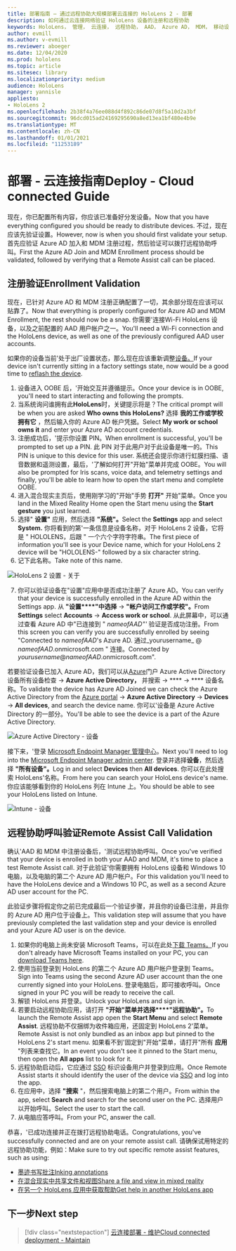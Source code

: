 ```yaml
---
title: 部署指南 – 通过远程协助大规模部署云连接的 HoloLens 2 - 部署
description: 如何通过云连接网络验证 HoloLens 设备的注册和远程协助
keywords: HoloLens， 管理， 云连接， 远程协助， AAD， Azure AD， MDM， 移动设备管理
author: evmill
ms.author: v-evmill
ms.reviewer: aboeger
ms.date: 12/04/2020
ms.prod: hololens
ms.topic: article
ms.sitesec: library
ms.localizationpriority: medium
audience: HoloLens
manager: yannisle
appliesto:
- HoloLens 2
ms.openlocfilehash: 2b38f4a76ee088d4f892c86de07d8f5a10d2a3bf
ms.sourcegitcommit: 96dcd015ad24169295690a8ed13ea1bf480e4b9e
ms.translationtype: MT
ms.contentlocale: zh-CN
ms.lasthandoff: 01/01/2021
ms.locfileid: "11253189"
---
```

# <span data-ttu-id="ce59d-104">部署 - 云连接指南</span><span class="sxs-lookup"><span data-stu-id="ce59d-104">Deploy - Cloud connected Guide</span></span>

<span data-ttu-id="ce59d-105">现在，你已配置所有内容，你应该已准备好分发设备。</span><span class="sxs-lookup"><span data-stu-id="ce59d-105">Now that you have everything configured you should be ready to distribute devices.</span></span> <span data-ttu-id="ce59d-106">不过，现在应该先验证设置。</span><span class="sxs-lookup"><span data-stu-id="ce59d-106">However, now is when you should first validate your setup.</span></span> <span data-ttu-id="ce59d-107">首先应验证 Azure AD 加入和 MDM 注册过程，然后验证可以拨打远程协助呼叫。</span><span class="sxs-lookup"><span data-stu-id="ce59d-107">First the Azure AD Join and MDM Enrollment process should be validated, followed by verifying that a Remote Assist call can be placed.</span></span>

## <span data-ttu-id="ce59d-108">注册验证</span><span class="sxs-lookup"><span data-stu-id="ce59d-108">Enrollment Validation</span></span>

<span data-ttu-id="ce59d-109">现在，已针对 Azure AD 和 MDM 注册正确配置了一切，其余部分现在应该可以贴靠了。</span><span class="sxs-lookup"><span data-stu-id="ce59d-109">Now that everything is properly configured for Azure AD and MDM Enrollment, the rest should now be a snap.</span></span> <span data-ttu-id="ce59d-110">你需要&#39;连接Wi-Fi HoloLens 设备，以及之前配置的 AAD 用户帐户之一。</span><span class="sxs-lookup"><span data-stu-id="ce59d-110">You&#39;ll need a Wi-Fi connection and the HoloLens device, as well as one of the previously configured AAD user accounts.</span></span>

<span data-ttu-id="ce59d-111">如果你的设备当前&#39;处于出厂设置状态，那么现在应该重新调整[设备。](https://docs.microsoft.com/hololens/hololens-recovery#clean-reflash-the-device)</span><span class="sxs-lookup"><span data-stu-id="ce59d-111">If your device isn&#39;t currently sitting in a factory settings state, now would be a good time to [reflash the device](https://docs.microsoft.com/hololens/hololens-recovery#clean-reflash-the-device).</span></span>

1. <span data-ttu-id="ce59d-112">设备进入 OOBE 后，&#39;开始交互并遵循提示。</span><span class="sxs-lookup"><span data-stu-id="ce59d-112">Once your device is in OOBE, you&#39;ll need to start interacting and following the prompts.</span></span> 
1. <span data-ttu-id="ce59d-113">当系统询问谁拥有此**HoloLens**时，关键提示将是？</span><span class="sxs-lookup"><span data-stu-id="ce59d-113">The critical prompt will be when you are asked **Who owns this HoloLens?**</span></span> <span data-ttu-id="ce59d-114">选择 **我的工作或学校拥有它** ，然后输入你的 Azure AD 帐户凭据。</span><span class="sxs-lookup"><span data-stu-id="ce59d-114">Select **My work or school owns it** and enter your Azure AD account credentials.</span></span>
1. <span data-ttu-id="ce59d-115">注册成功后，&#39;提示你设置 PIN。</span><span class="sxs-lookup"><span data-stu-id="ce59d-115">When enrollment is successful, you&#39;ll be prompted to set up a PIN.</span></span> <span data-ttu-id="ce59d-116">此 PIN 对于此用户对于此设备是唯一的。</span><span class="sxs-lookup"><span data-stu-id="ce59d-116">This PIN is unique to this device for this user.</span></span> <span data-ttu-id="ce59d-117">系统还会提示你进行虹膜扫描、语音数据和遥测设置，最后，&#39;了解如何打开"开始"菜单并完成 OOBE。</span><span class="sxs-lookup"><span data-stu-id="ce59d-117">You will also be prompted for Iris scans, voice data, and telemetry settings and finally, you&#39;ll be able to learn how to open the start menu and complete OOBE.</span></span>
1. <span data-ttu-id="ce59d-118">进入混合现实主页后，使用刚学习的"开始"手势 **打开"** 开始"菜单。</span><span class="sxs-lookup"><span data-stu-id="ce59d-118">Once you land in the Mixed Reality Home open the Start menu using the **Start gesture** you just learned.</span></span>
1. <span data-ttu-id="ce59d-119">选择" **设置"** 应用，然后选择 **"系统"。**</span><span class="sxs-lookup"><span data-stu-id="ce59d-119">Select the **Settings** app and select **System.**</span></span> <span data-ttu-id="ce59d-120">你将看到的第&#39;一条信息是设备名称，对于 HoloLens 2 设备，它将是 &quot; HOLOLENS，后跟 &quot; 一个六个字符字符串。</span><span class="sxs-lookup"><span data-stu-id="ce59d-120">The first piece of information you&#39;ll see is your Device name, which for your HoloLens 2 device will be &quot;HOLOLENS-&quot; followed by a six character string.</span></span>
1. <span data-ttu-id="ce59d-121">记下此名称。</span><span class="sxs-lookup"><span data-stu-id="ce59d-121">Take note of this name.</span></span>

![HoloLens 2 设置 - 关于](./images/hololens2-settings-about.jpg)

7. <span data-ttu-id="ce59d-123">你可以验证设备在"设置"应用中是否成功注册了 Azure AD。</span><span class="sxs-lookup"><span data-stu-id="ce59d-123">You can verify that your device is successfully enrolled in the Azure AD within the Settings app.</span></span> <span data-ttu-id="ce59d-124">从 **"设置\*\*\*\*"中选择**  ->  **"帐户访问工作或学校"。**</span><span class="sxs-lookup"><span data-stu-id="ce59d-124">From **Settings** select **Accounts** -> **Access work or school**.</span></span> <span data-ttu-id="ce59d-125">从此屏幕中，可以通过查看 Azure AD 中"已连接到 &quot; _nameofAAD"&#39;_ 验证是否成功注册。</span><span class="sxs-lookup"><span data-stu-id="ce59d-125">From this screen you can verify you are successfully enrolled by seeing &quot;Connected to _nameofAAD_&#39;s Azure AD.</span></span> <span data-ttu-id="ce59d-126">通过_yourusername_ @ _nameofAAD_.onmicrosoft.com &quot; 连接。</span><span class="sxs-lookup"><span data-stu-id="ce59d-126">Connected by _yourusername_@_nameofAAD_.onmicrosoft.com&quot;.</span></span>


<span data-ttu-id="ce59d-127">若要验证设备已加入 Azure AD，我们可以从[Azure](https://portal.azure.com/#home)门户 Azure Active Directory 设备所有设备检查  ->  **Azure Active Directory，** 并搜索  ->  \*\*\*\*  ->  \*\*\*\* 设备名称。</span><span class="sxs-lookup"><span data-stu-id="ce59d-127">To validate the device has Azure AD Joined we can check the Azure Active Directory from the [Azure portal](https://portal.azure.com/#home) -> **Azure Active Directory** -> **Devices** -> **All devices**, and search the device name.</span></span> <span data-ttu-id="ce59d-128">你可以&#39;设备是 Azure Active Directory 的一部分。</span><span class="sxs-lookup"><span data-stu-id="ce59d-128">You&#39;ll be able to see the device is a part of the Azure Active Directory.</span></span>


![Azure Active Directory - 设备](./images/aad-enrollment.png)

<span data-ttu-id="ce59d-130">接下来，&#39;登录 [Microsoft Endpoint Manager 管理中心](https://endpoint.microsoft.com/#home)。</span><span class="sxs-lookup"><span data-stu-id="ce59d-130">Next you&#39;ll need to log into the [Microsoft Endpoint Manager admin center](https://endpoint.microsoft.com/#home).</span></span> <span data-ttu-id="ce59d-131">登录并选择**设备**，然后选择 **"所有设备"。**</span><span class="sxs-lookup"><span data-stu-id="ce59d-131">Log in and select **Devices** then **All devices**.</span></span> <span data-ttu-id="ce59d-132">你可以在此处搜索 HoloLens&#39;名称。</span><span class="sxs-lookup"><span data-stu-id="ce59d-132">From here you can search your HoloLens device&#39;s name.</span></span> <span data-ttu-id="ce59d-133">你应该能够看到你的 HoloLens 列在 Intune 上。</span><span class="sxs-lookup"><span data-stu-id="ce59d-133">You should be able to see your HoloLens listed on Intune.</span></span>

![Intune - 设备](./images/endpoint-all-devices-enrolled.png)

## <span data-ttu-id="ce59d-135">远程协助呼叫验证</span><span class="sxs-lookup"><span data-stu-id="ce59d-135">Remote Assist Call Validation</span></span>

<span data-ttu-id="ce59d-136">确认&#39;AAD 和 MDM 中注册设备后，&#39;测试远程协助呼叫。</span><span class="sxs-lookup"><span data-stu-id="ce59d-136">Once you&#39;ve verified that your device is enrolled in both your AAD and MDM, it&#39;s time to place a test Remote Assist call.</span></span> <span data-ttu-id="ce59d-137">对于此验证&#39;你需要拥有 HoloLens 设备和 Windows 10 电脑，以及电脑的第二个 Azure AD 用户帐户。</span><span class="sxs-lookup"><span data-stu-id="ce59d-137">For this validation you&#39;ll need to have the HoloLens device and a Windows 10 PC, as well as a second Azure AD user account for the PC.</span></span>

<span data-ttu-id="ce59d-138">此验证步骤将假定你之前已完成最后一个验证步骤，并且你的设备已注册，并且你的 Azure AD 用户位于设备上。</span><span class="sxs-lookup"><span data-stu-id="ce59d-138">This validation step will assume that you have previously completed the last validation step and your device is enrolled and your Azure AD user is on the device.</span></span>


1. <span data-ttu-id="ce59d-139">如果你的电脑上尚未安装 Microsoft Teams，可以在此处[下载 Teams。](https://www.microsoft.com/microsoft-365/microsoft-teams/download-app)</span><span class="sxs-lookup"><span data-stu-id="ce59d-139">If you don't already have Microsoft Teams installed on your PC, you can [download Teams here](https://www.microsoft.com/microsoft-365/microsoft-teams/download-app).</span></span>
2. <span data-ttu-id="ce59d-140">使用当前登录到 HoloLens 的第二个 Azure AD 用户帐户登录到 Teams。</span><span class="sxs-lookup"><span data-stu-id="ce59d-140">Sign into Teams using the second  Azure AD user account than the one currently signed into your HoloLens.</span></span> <span data-ttu-id="ce59d-141">登录电脑后，即可接收呼叫。</span><span class="sxs-lookup"><span data-stu-id="ce59d-141">Once signed in your PC you will be ready to receive the call.</span></span>
3. <span data-ttu-id="ce59d-142">解锁 HoloLens 并登录。</span><span class="sxs-lookup"><span data-stu-id="ce59d-142">Unlock your HoloLens and sign in.</span></span>
4. <span data-ttu-id="ce59d-143">若要启动远程协助应用，请打开 **"开始"菜单并选择\*\*\*\*"远程协助"。**</span><span class="sxs-lookup"><span data-stu-id="ce59d-143">To launch the Remote Assist app open the **Start Menu** and select **Remote Assist**.</span></span> <span data-ttu-id="ce59d-144">远程协助不仅捆绑为收件箱应用，还固定到 HoloLens 2&#39;菜单。</span><span class="sxs-lookup"><span data-stu-id="ce59d-144">Remote Assist is not only bundled as an inbox app but pinned to the HoloLens 2&#39;s start menu.</span></span> <span data-ttu-id="ce59d-145">如果看不到&#39;固定到"开始"菜单，请打开"所有 **应用** "列表来查找它。</span><span class="sxs-lookup"><span data-stu-id="ce59d-145">In an event you don&#39;t see it pinned to the Start menu, then open the **All apps** list to look for it.</span></span>
5. <span data-ttu-id="ce59d-146">远程协助启动后，它应通过 [SSO](https://docs.microsoft.com/azure/active-directory/manage-apps/what-is-single-sign-on) 标识设备用户并登录到应用。</span><span class="sxs-lookup"><span data-stu-id="ce59d-146">Once Remote Assist starts it should identify the user of the device via [SSO](https://docs.microsoft.com/azure/active-directory/manage-apps/what-is-single-sign-on) and log into the app.</span></span>
6. <span data-ttu-id="ce59d-147">在应用中，选择 **"搜索** "，然后搜索电脑上的第二个用户。</span><span class="sxs-lookup"><span data-stu-id="ce59d-147">From within the app, select **Search** and search for the second user on the PC.</span></span> <span data-ttu-id="ce59d-148">选择用户以开始呼叫。</span><span class="sxs-lookup"><span data-stu-id="ce59d-148">Select the user to start the call.</span></span>
7. <span data-ttu-id="ce59d-149">从电脑应答呼叫。</span><span class="sxs-lookup"><span data-stu-id="ce59d-149">From your PC, answer the call.</span></span>

<span data-ttu-id="ce59d-150">恭喜，&#39;已成功连接并正在拨打远程协助电话。</span><span class="sxs-lookup"><span data-stu-id="ce59d-150">Congratulations, you&#39;ve successfully connected and are on your remote assist call.</span></span> <span data-ttu-id="ce59d-151">请确保试用特定的远程协助功能，例如：</span><span class="sxs-lookup"><span data-stu-id="ce59d-151">Make sure to try out specific remote assist features, such as using:</span></span>

- [<span data-ttu-id="ce59d-152">墨迹书写批注</span><span class="sxs-lookup"><span data-stu-id="ce59d-152">Inking annotations</span></span>](https://docs.microsoft.com/dynamics365/mixed-reality/remote-assist/add-annotations-hololens)
- [<span data-ttu-id="ce59d-153">在混合现实中共享文件和视图</span><span class="sxs-lookup"><span data-stu-id="ce59d-153">Share a file and view in mixed reality</span></span>](https://docs.microsoft.com/dynamics365/mixed-reality/remote-assist/display-save-files)
- [<span data-ttu-id="ce59d-154">在另一个 HoloLens 应用中获取帮助</span><span class="sxs-lookup"><span data-stu-id="ce59d-154">Get help in another HoloLens app</span></span>](https://docs.microsoft.com/dynamics365/mixed-reality/remote-assist/get-help-hololens-app-hololens)

## <span data-ttu-id="ce59d-155">下一步</span><span class="sxs-lookup"><span data-stu-id="ce59d-155">Next step</span></span>

> [!div class="nextstepaction"]
> [<span data-ttu-id="ce59d-156">云连接部署 - 维护</span><span class="sxs-lookup"><span data-stu-id="ce59d-156">Cloud connected deployment - Maintain</span></span>](hololens2-cloud-connected-maintain.md)